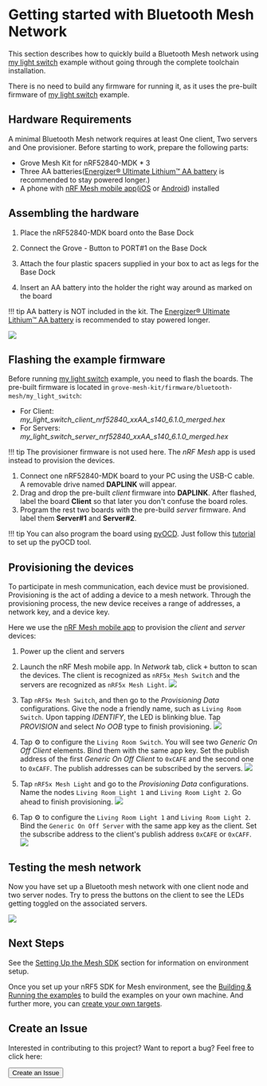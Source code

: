 # Getting started with Bluetooth Mesh Network

This section describes how to quickly build a Bluetooth Mesh network using [my light switch](https://github.com/makerdiary/nRF5-SDK-for-Mesh/tree/master/examples/my_light_switch) example without going through the complete toolchain installation. 

There is no need to build any firmware for running it, as it uses the pre-built firmware of [my light switch](https://github.com/makerdiary/nRF5-SDK-for-Mesh/tree/master/examples/my_light_switch) example.

## Hardware Requirements

A minimal Bluetooth Mesh network requires at least One client, Two servers and One provisioner. Before starting to work, prepare the following parts:

* Grove Mesh Kit for nRF52840-MDK * 3
* Three AA batteries([Energizer® Ultimate Lithium™ AA battery](http://www.energizer.com/batteries/energizer-ultimate-lithium-batteries) is recommended to stay powered longer.)
* A phone with [nRF Mesh mobile app](https://www.nordicsemi.com/Software-and-Tools/Development-Tools/nRF-Mesh)([iOS](https://itunes.apple.com/us/app/nrf-connect/id1054362403?ls=1&mt=8) or [Android](https://play.google.com/store/apps/details?id=no.nordicsemi.android.mcp)) installed

## Assembling the hardware

1. Place the nRF52840-MDK board onto the Base Dock

2. Connect the Grove - Button to PORT#1 on the Base Dock

3. Attach the four plastic spacers supplied in your box to act as legs for the Base Dock

4. Insert an AA battery into the holder the right way around as marked on the board

!!! tip
    AA battery is NOT included in the kit. The [Energizer® Ultimate Lithium™ AA battery](http://www.energizer.com/batteries/energizer-ultimate-lithium-batteries) is recommended to stay powered longer.

![](../assets/images/assembling-hardware.jpg)

## Flashing the example firmware

Before running [my light switch](https://github.com/makerdiary/nRF5-SDK-for-Mesh/tree/master/examples/my_light_switch) example, you need to flash the boards. The pre-built firmware is located in `grove-mesh-kit/firmware/bluetooth-mesh/my_light_switch`:

* For Client: *my_light_switch_client_nrf52840_xxAA_s140_6.1.0_merged.hex*
* For Servers: *my_light_switch_server_nrf52840_xxAA_s140_6.1.0_merged.hex*

!!! tip
    The provisioner firmware is not used here. The *nRF Mesh* app is used instead to provision the devices.

1. Connect one nRF52840-MDK board to your PC using the USB-C cable. A removable drive named **DAPLINK** will appear.
2. Drag and drop the pre-built *client* firmware into **DAPLINK**. After flashed, label the board **Client** so that later you don't confuse the board roles.
3. Program the rest two boards with the pre-build *server* firmware. And label them **Server#1** and **Server#2**.

!!! tip
	You can also program the board using [pyOCD](https://github.com/mbedmicro/pyOCD). Just follow this [tutorial](https://wiki.makerdiary.com/nrf52840-mdk/getting-started/#using-pyocd) to set up the pyOCD tool.

## Provisioning the devices

To participate in mesh communication, each device must be provisioned. Provisioning is the act of adding a device to a mesh network. Through the provisioning process, the new device receives a range of addresses, a network key, and a device key.

Here we use the [nRF Mesh mobile app](https://www.nordicsemi.com/Software-and-Tools/Development-Tools/nRF-Mesh) to provision the *client* and *server* devices:

1. Power up the client and servers
2. Launch the nRF Mesh mobile app. In *Network* tab, click <kbd>+</kbd> button to scan the devices. The client is recognized as `nRF5x Mesh Switch` and the servers are recognized as `nRF5x Mesh Light`.
    [![](assets/images/nrf-mesh-scanning-devices.png)](assets/images/nrf-mesh-scanning-devices.png)
3. Tap `nRF5x Mesh Switch`, and then go to the *Provisioning Data* configurations. Give the node a friendly name, such as `Living Room Switch`. Upon tapping *IDENTIFY*, the LED is blinking blue. Tap *PROVISION* and select *No OOB* type to finish provisioning.
    [![](assets/images/nrf-mesh-provisioning-client.png)](assets/images/nrf-mesh-provisioning-client.png)

4. Tap ⚙ to configure the `Living Room Switch`. You will see two *Generic On Off Client* elements. Bind them with the same app key. Set the publish address of the first *Generic On Off Client* to `0xCAFE` and the second one to `0xCAFF`. The publish addresses can be subscribed by the servers.
    [![](assets/images/nrf-mesh-onoff-client-configuration.png)](assets/images/nrf-mesh-onoff-client-configuration.png)

5. Tap `nRF5x Mesh Light` and go to the *Provisioning Data* configurations. Name the nodes `Living Room Light 1` and `Living Room Light 2`. Go ahead to finish provisioning.
	[![](assets/images/nrf-mesh-provisioning-servers.png)](assets/images/nrf-mesh-provisioning-servers.png)

6. Tap ⚙ to configure the `Living Room Light 1` and `Living Room Light 2`. Bind the `Generic On Off Server` with the same app key as the client. Set the subscribe address to the client's publish address `0xCAFE` or `0xCAFF`.
	[![](assets/images/nrf-mesh-onoff-servers-configuration.png)](assets/images/nrf-mesh-onoff-servers-configuration.png)

## Testing the mesh network
Now you have set up a Bluetooth mesh network with one client node and two server nodes. Try to press the buttons on the client to see the LEDs getting toggled on the associated servers.

![](assets/images/testing_light_switch_demo.jpg)

## Next Steps

See the [Setting Up the Mesh SDK](../setting-up-the-mesh-sdk) section for information on environment setup. 

Once you set up your nRF5 SDK for Mesh environment, see the [Building & Running the examples](../building-n-running-the-examples) to build the examples on your own machine. And further more, you can [create your own targets](../creating-your-own-targets).

## Create an Issue

Interested in contributing to this project? Want to report a bug? Feel free to click here:

<a href="https://github.com/makerdiary/grove-mesh-kit/issues/new"><button data-md-color-primary="marsala"><i class="fa fa-github"></i> Create an Issue</button></a>


